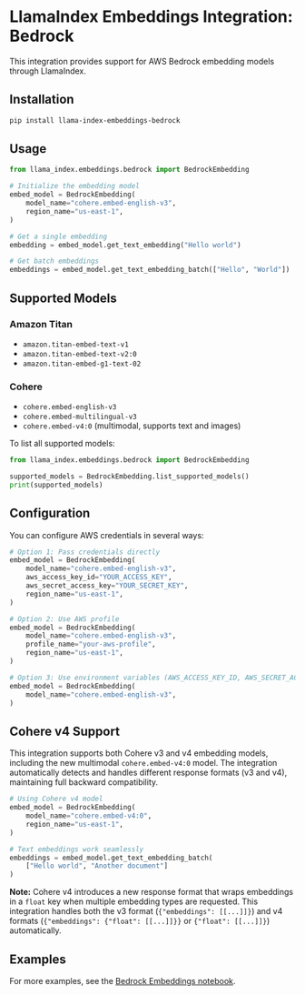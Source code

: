 # LlamaIndex Embeddings Integration: Bedrock

This integration provides support for AWS Bedrock embedding models through LlamaIndex.

## Installation

```bash
pip install llama-index-embeddings-bedrock
```

## Usage

```python
from llama_index.embeddings.bedrock import BedrockEmbedding

# Initialize the embedding model
embed_model = BedrockEmbedding(
    model_name="cohere.embed-english-v3",
    region_name="us-east-1",
)

# Get a single embedding
embedding = embed_model.get_text_embedding("Hello world")

# Get batch embeddings
embeddings = embed_model.get_text_embedding_batch(["Hello", "World"])
```

## Supported Models

### Amazon Titan

- `amazon.titan-embed-text-v1`
- `amazon.titan-embed-text-v2:0`
- `amazon.titan-embed-g1-text-02`

### Cohere

- `cohere.embed-english-v3`
- `cohere.embed-multilingual-v3`
- `cohere.embed-v4:0` (multimodal, supports text and images)

To list all supported models:

```python
from llama_index.embeddings.bedrock import BedrockEmbedding

supported_models = BedrockEmbedding.list_supported_models()
print(supported_models)
```

## Configuration

You can configure AWS credentials in several ways:

```python
# Option 1: Pass credentials directly
embed_model = BedrockEmbedding(
    model_name="cohere.embed-english-v3",
    aws_access_key_id="YOUR_ACCESS_KEY",
    aws_secret_access_key="YOUR_SECRET_KEY",
    region_name="us-east-1",
)

# Option 2: Use AWS profile
embed_model = BedrockEmbedding(
    model_name="cohere.embed-english-v3",
    profile_name="your-aws-profile",
    region_name="us-east-1",
)

# Option 3: Use environment variables (AWS_ACCESS_KEY_ID, AWS_SECRET_ACCESS_KEY, AWS_REGION)
embed_model = BedrockEmbedding(
    model_name="cohere.embed-english-v3",
)
```

## Cohere v4 Support

This integration supports both Cohere v3 and v4 embedding models, including the new multimodal `cohere.embed-v4:0` model. The integration automatically detects and handles different response formats (v3 and v4), maintaining full backward compatibility.

```python
# Using Cohere v4 model
embed_model = BedrockEmbedding(
    model_name="cohere.embed-v4:0",
    region_name="us-east-1",
)

# Text embeddings work seamlessly
embeddings = embed_model.get_text_embedding_batch(
    ["Hello world", "Another document"]
)
```

**Note:** Cohere v4 introduces a new response format that wraps embeddings in a `float` key when multiple embedding types are requested. This integration handles both the v3 format (`{"embeddings": [[...]]}`) and v4 formats (`{"embeddings": {"float": [[...]]}}` or `{"float": [[...]]}`) automatically.

## Examples

For more examples, see the [Bedrock Embeddings notebook](https://docs.llamaindex.ai/en/stable/examples/embeddings/bedrock/).
